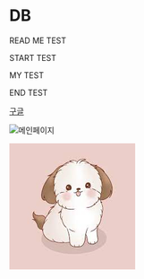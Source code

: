 # DB


READ ME TEST


START TEST


MY TEST 


END TEST

[구글](https://www.google.com)


![메인페이지](https://search.pstatic.net/common/?src=http%3A%2F%2Fblogfiles.naver.net%2FMjAyMzA3MTFfMTEx%2FMDAxNjg5MDg1Mjg5NTMz.NcQEuddRLBxKs6d-5F-5KBd_WVM_YafN2kjbXxD-YFYg.Oym1sJpfywBg71toIDVoloxUgT8EKuBm1ob3Iaq8HDog.JPEG.jms06150%2F1689085285250.jpg&type=a340)

![강아지](./images/dog.jpg)

